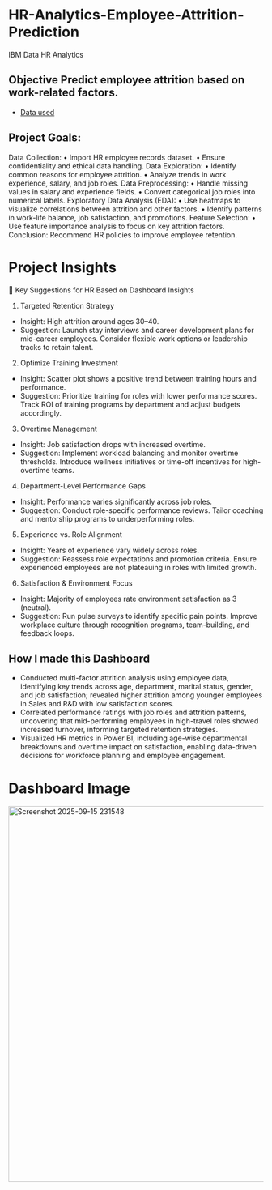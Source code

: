 # HR-Analytics-Employee-Attrition-Prediction
IBM Data HR Analytics

## Objective Predict employee attrition based on work-related factors.

- <a href="https://www.kaggle.com/datasets/pavansubhasht/ibm-hr-analytics-attrition-dataset"> Data used </a>

## Project Goals:
Data Collection:
• Import HR employee records dataset.
• Ensure confidentiality and ethical data handling.
Data Exploration:
• Identify common reasons for employee attrition.
• Analyze trends in work experience, salary, and job roles.
Data Preprocessing:
• Handle missing values in salary and experience fields.
• Convert categorical job roles into numerical labels.
Exploratory Data Analysis (EDA):
• Use heatmaps to visualize correlations between attrition and other factors.
• Identify patterns in work-life balance, job satisfaction, and promotions.
Feature Selection:
• Use feature importance analysis to focus on key attrition factors.
Conclusion:
Recommend HR policies to improve employee retention.


# Project Insights
📌 Key Suggestions for HR Based on Dashboard Insights
1. Targeted Retention Strategy
- Insight: High attrition around ages 30–40.
- Suggestion: Launch stay interviews and career development plans for mid-career employees. Consider flexible work options or leadership tracks to retain talent.
2. Optimize Training Investment
- Insight: Scatter plot shows a positive trend between training hours and performance.
- Suggestion: Prioritize training for roles with lower performance scores. Track ROI of training programs by department and adjust budgets accordingly.
3. Overtime Management
- Insight: Job satisfaction drops with increased overtime.
- Suggestion: Implement workload balancing and monitor overtime thresholds. Introduce wellness initiatives or time-off incentives for high-overtime teams.
4. Department-Level Performance Gaps
- Insight: Performance varies significantly across job roles.
- Suggestion: Conduct role-specific performance reviews. Tailor coaching and mentorship programs to underperforming roles.
5. Experience vs. Role Alignment
- Insight: Years of experience vary widely across roles.
- Suggestion: Reassess role expectations and promotion criteria. Ensure experienced employees are not plateauing in roles with limited growth.
6. Satisfaction & Environment Focus
- Insight: Majority of employees rate environment satisfaction as 3 (neutral).
- Suggestion: Run pulse surveys to identify specific pain points. Improve workplace culture through recognition programs, team-building, and feedback loops.

## How I made this Dashboard
- Conducted multi-factor attrition analysis using employee data, identifying key trends across age, department, marital status, gender, and job satisfaction; revealed higher attrition among younger employees in Sales and R&D with low satisfaction scores.
- Correlated performance ratings with job roles and attrition patterns, uncovering that mid-performing employees in high-travel roles showed increased turnover, informing targeted retention strategies.
- Visualized HR metrics in Power BI, including age-wise departmental breakdowns and overtime impact on satisfaction, enabling data-driven decisions for workforce planning and employee engagement.

# Dashboard Image
<img width="1404" height="742" alt="Screenshot 2025-09-15 231548" src="https://github.com/user-attachments/assets/f0a57463-92b8-4448-969f-bd71ddc2cca1" />


